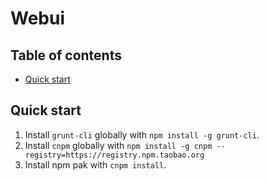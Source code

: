 ﻿# Webui

## Table of contents

 - [Quick start](#quick-start)


## Quick start

1. Install `grunt-cli` globally with `npm install -g grunt-cli`.
2. Install `cnpm` globally with `npm install -g cnpm --registry=https://registry.npm.taobao.org`
2. Install npm pak with `cnpm install`.
